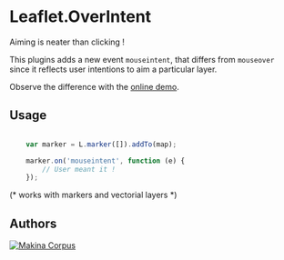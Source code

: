 Leaflet.OverIntent
==================

Aiming is neater than clicking !

This plugins adds a new event ``mouseintent``, that differs from ``mouseover`` since
it reflects user intentions to aim a particular layer.

Observe the difference with the [online demo](http://makinacorpus.github.io/Leaflet.OverIntent/).


Usage
-----

```javascript

    var marker = L.marker([]).addTo(map);

    marker.on('mouseintent', function (e) {
        // User meant it !
    });
```

(* works with markers and vectorial layers *)

Authors
-------

[![Makina Corpus](http://depot.makina-corpus.org/public/logo.gif)](http://makinacorpus.com)
